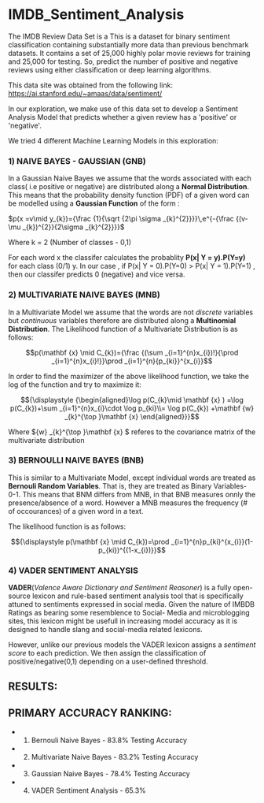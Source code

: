# IMDB_Sentiment_Analysis

The IMDB Review Data Set is a 
This is a dataset for binary sentiment classification containing substantially more data than previous benchmark datasets. It contains a set of 25,000 highly polar movie reviews for training and 25,000 for testing. So, predict the number of positive and negative reviews using either classification or deep learning algorithms.

This data site was obtained from the following link:
https://ai.stanford.edu/~amaas/data/sentiment/

In our exploration, we make use of this data set to develop a Sentiment Analysis Model that predicts whether a given review has a 'positive' or 'negative'. 

We tried 4 different Machine Learning Models in this exploration:

### 1) NAIVE BAYES - GAUSSIAN (GNB)

In a Gaussian Naive Bayes we assume that the words associated with each class( i.e positive or negative) are distributed along a **Normal Distribution**. This means that the probability density function (PDF) of a given word can be modelled using a **Gaussian Function** of the form :  

$p(x =v\mid y_{k})={\frac {1}{\sqrt {2\pi \sigma _{k}^{2}}}}\,e^{-{\frac {(v-\mu _{k})^{2}}{2\sigma _{k}^{2}}}}$

Where k = 2 (Number of classes - 0,1)

For each word x the classifer calculates the probablity **P(x| Y = y).P(Y=y)** for each class (0/1) y. In our case , if P(x| Y = 0).P(Y=0) > P(x| Y = 1).P(Y=1) , then our classifer predicts 0 (negative) and vice versa.


### 2) MULTIVARIATE NAIVE BAYES (MNB)

In a Multivariate Model we assume that the words are not *discrete* variables but *continuous* variables therefore are distributed along a **Multinomial Distribution**. The Likelihood function of a Multivariate Distribution is as follows:

$$p(\mathbf {x} \mid C_{k})={\frac {(\sum _{i=1}^{n}x_{i})!}{\prod _{i=1}^{n}x_{i}!}}\prod _{i=1}^{n}{p_{ki}}^{x_{i}}$$

In order to find the maximizer of the above likelihood function, we take the log of the function and try to maximize it:

$${\displaystyle {\begin{aligned}\log p(C_{k}\mid \mathbf {x} ) =\log p(C_{k})+\sum _{i=1}^{n}x_{i}\cdot \log p_{ki}\\= \log p(C_{k}) +\mathbf {w} _{k}^{\top }\mathbf {x} \end{aligned}}}$$

Where ${w} _{k}^{\top }\mathbf {x} $ referes to the covariance matrix of the multivariate distribution

### 3) BERNOULLI NAIVE BAYES (BNB)

This is similar to a Multivariate Model, except individual words are treated as **Bernouli Random Variables**. That is, they are treated as Binary Variables- 0-1. This means that BNM differs from MNB, in that BNB measures onnly the presence/absence of a word. However a MNB measures the frequency (# of occourances) of a given word in a text. 

The likelihood function is as follows:

$${\displaystyle p(\mathbf {x} \mid C_{k})=\prod _{i=1}^{n}p_{ki}^{x_{i}}(1-p_{ki})^{(1-x_{i})}}$$

### 4) VADER SENTIMENT ANALYSIS

**VADER**(*Valence Aware Dictionary and Sentiment Reasoner*) is a fully open-source lexicon and rule-based sentiment analysis tool that is specifically attuned to sentiments expressed in social media. 
Given the nature of IMBDB Ratings as bearing some resemblence to Social- Media and microblogging sites, this lexicon might be usefull in increasing model accuracy as it is designed to handle slang and social-media related lexicons.

However, unlike our previous models the VADER lexicon assigns a *sentiment score* to each prediction. We then assign the classification of positive/negative(0,1) depending on a user-defined threshold. 

## RESULTS:

## PRIMARY ACCURACY RANKING:

- 1) Bernouli Naive Bayes - 83.8% Testing Accuracy
- 2) Multivariate Naive Bayes - 83.2% Testing Accuracy
- 3) Gaussian Naive Bayes - 78.4% Testing Accuracy
- 4) VADER Sentiment Analysis - 65.3%
